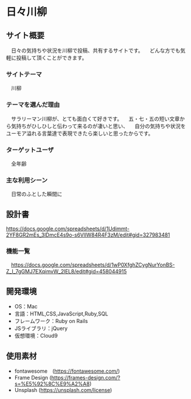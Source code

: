 # 日々川柳

## サイト概要
　日々の気持ちや状況を川柳で投稿、共有するサイトです。
　どんな方でも気軽に投稿して頂くことができます。

### サイトテーマ
　川柳

### テーマを選んだ理由
　サラリーマン川柳が、とても面白くて好きです。
　五・七・五の短い文章から気持ちがひしひしと伝わって来るのが凄いと思い、
　自分の気持ちや状況をユーモア溢れる言葉達で表現できたら楽しいと思ったからです。

### ターゲットユーザ
　全年齢

### 主な利用シーン
　日常のふとした瞬間に

## 設計書
  https://docs.google.com/spreadsheets/d/1Udimmt-2YF8GR2mEs_3lDmcE4s9o-s6VlIW84R4F3zM/edit#gid=327983481

### 機能一覧
　https://docs.google.com/spreadsheets/d/1wP0XfghZCygNurYonBS-Z_I_7gGMJ7EXqimvW_2lEL8/edit#gid=458044915

## 開発環境
- OS：Mac
- 言語：HTML,CSS,JavaScript,Ruby,SQL
- フレームワーク：Ruby on Rails
- JSライブラリ：jQuery
- 仮想環境：Cloud9

## 使用素材
- fontawesome　(https://fontawesome.com/)
- Frame Design (https://frames-design.com/?s=%E5%92%8C%E9%A2%A8)
- Unsplash (https://unsplash.com/license)
